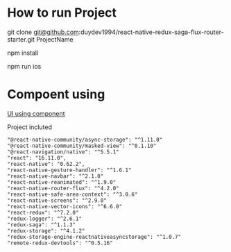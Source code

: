# How to run Project

git clone git@github.com:duydev1994/react-native-redux-saga-flux-router-starter.git ProjectName

npm install

npm run ios

# Compoent using

[UI using component](https://react-native-elements.github.io/react-native-elements/docs/overview.html)

Project incluted

    "@react-native-community/async-storage": "^1.11.0"
    "@react-native-community/masked-view": "^0.1.10"
    "@react-navigation/native": "^5.5.1"
    "react": "16.11.0",
    "react-native": "0.62.2",
    "react-native-gesture-handler": "^1.6.1"
    "react-native-navbar": "^2.1.0"
    "react-native-reanimated": "^1.9.0"
    "react-native-router-flux": "^4.2.0"
    "react-native-safe-area-context": "^3.0.6"
    "react-native-screens": "^2.9.0"
    "react-native-vector-icons": "^6.6.0"
    "react-redux": "^7.2.0"
    "redux-logger": "^2.6.1"
    "redux-saga": "^1.1.3"
    "redux-storage": "^4.1.2"
    "redux-storage-engine-reactnativeasyncstorage": "^1.0.7"
    "remote-redux-devtools": "^0.5.16"
